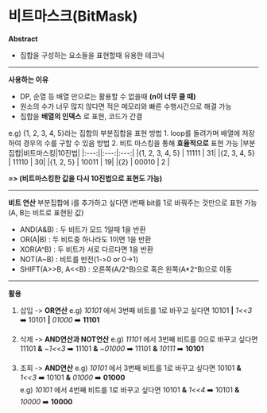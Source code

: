 # 비트마스크(BitMask)

**Abstract**
  - 집합을 구성하는 요소들을 표현할때 유용한 테크닉

---
**사용하는 이유**
  - DP, 순열 등 배열 만으로는 활용할 수 없을때 **(n이 너무 클 때)**
  - 원소의 수가 너무 많지 않다면 적은 메모리와 빠른 수행시간으로 해결 가능
  - 집합을 **배열의 인덱스** 로 표현, 코드가 간결

e.g) {1, 2, 3, 4, 5}라는 집합의 부분집합을 표현
방법 1. loop를 돌려가며 배열에 저장하여 경우의 수를 구할 수 있음
방법 2. 비트 마스킹을 통해 **효율적으로** 표현 가능
    |부분집합|비트마스킹|10진법|
    |:---:||:---:|:---:|
    |{1, 2, 3, 4, 5} | 11111 | 31|
    |{2, 3, 4, 5} | 11110 | 30|
    |{1, 2, 5} | 10011 | 19|
    |{2} | 00010 | 2 |
    
***=>* (비트마스킹한 값을 다시 10진법으로 표현도 가능)**

---
**비트 연산**
  부분집합에 i를 추가하고 싶다면 i번째 bit를 1로 바꿔주는 것만으로 표현 가능(A, B는 비트로 표현된 값)
  - AND(A&B) : 두 비트가 모드 1일때 1을 반환
  - OR(A|B) : 두 비트중 하나라도 1이면 1을 반환
  - XOR(A^B) : 두 비트가 서로 다르다면 1을 반환
  - NOT(A~B) : 비트를 반전(1->0 or 0->1)
  - SHIFT(A>>B, A<<B) : 오른쪽(A/2^B)으로 혹은 왼쪽(A*2^B)으로 이동 

---
**활용**
  1. 삽입 -> **OR연산**
    e.g) *10101* 에서 3번째 비트를 1로 바꾸고 싶다면
    10101 **|** *1<<3* ➡️ 10101 **|** *01000* ➡️ **11101**
    
  2. 삭제 -> **AND연산과 NOT연산**
    e.g) *11101* 에서 3번째 비트를 0으로 바꾸고 싶다면
    11101 **&** *~1<<3* ➡️ 11101 **&** *~01000* ➡️ 11101 **&** *10111* ➡️ **10101**
    
  3. 조회 -> **AND연산**
    e.g) *10101* 에서 3번째 비트를 1로 바꾸고 싶다면 
    10101 **&** *1<<3* ➡️ 10101 **&** *01000* ➡️ **01000**  
    e.g) *10101* 에서 4번째 비트를 1로 바꾸고 싶다면
    10101 **&** *1<<4* ➡️ 10101 **&** *10000* ➡️ **10000**
